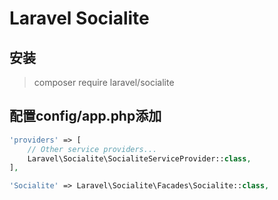 Laravel Socialite
=================

## 安装
> composer require laravel/socialite

## 配置config/app.php添加
```php
'providers' => [
    // Other service providers...
    Laravel\Socialite\SocialiteServiceProvider::class,
],

'Socialite' => Laravel\Socialite\Facades\Socialite::class,
```

## 
